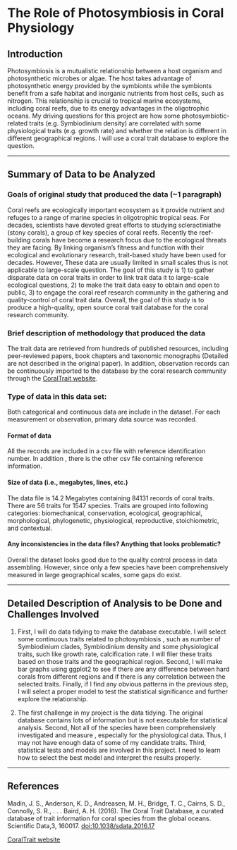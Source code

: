 # The Role of Photosymbiosis in Coral Physiology

## Introduction

Photosymbiosis is a mutualistic relationship between a host organism and photosynthetic microbes or algae. The host takes advantage of photosynthetic energy provided by the symbionts while the symbionts benefit from a safe habitat and inorganic nutrients from host cells, such as nitrogen. This relationship is crucial to tropical marine ecosystems, including coral reefs, due to its energy advantages in the oligotrophic oceans. My driving questions for this project are how some photosymbiotic-related traits (e.g. Symbiodinium density) are correlated with some physiological traits (e.g. growth rate) and whether the relation is different in different geographical regions. I will use a coral trait database to explore the question.

<hr>

## Summary of Data to be Analyzed

### Goals of original study that produced the data (~1 paragraph)

Coral reefs are ecologically important ecosystem as it provide nutrient and refuges to a range of marine species in oligotrophic tropical seas. For decades, scientists have devoted great efforts to studying scleractiniathe (stony corals), a group of key species of coral reefs. Recently the reef-building corals have become a research focus due to the ecological threats they are facing. By linking organism’s fitness and function with their ecological and evolutionary research, trait-based study have been used for decades. However, These data are usually limited in small scales thus is not applicable to large-scale question. The goal of this study is 1) to gather disparate data on coral traits in order to link trait data it to large-scale ecological questions, 2) to make the trait data easy to obtain and open to public, 3) to engage the coral reef research community in the gathering and quality-control of coral trait data. Overall, the goal of this study is to produce a high-quality, open source coral trait database for the coral research community.

### Brief description of methodology that produced the data

The trait data are retrieved from hundreds of published resources, including peer-reviewed papers, book chapters and taxonomic monographs (Detailed are not described in the original paper). In addition, observation records can be continuously imported to the database by the coral research community through the [CoralTrait website](https://coraltraits.org).

### Type of data in this data set:

Both categorical and continuous data are include in the dataset. For each measurement or observation, primary data source was recorded.

#### Format of data  

All the records are included in a csv file with reference identification number. In addition , there is the other csv file containing reference information.

#### Size of data (i.e., megabytes, lines, etc.)

The data file is 14.2 Megabytes containing 84131 records of coral traits. There are 56 traits for 1547 species. Traits are grouped into following categories: biomechanical, conservation, ecological, geographical, morphological, phylogenetic, physiological, reproductive, stoichiometric, and contextual.

#### Any inconsistencies in the data files?  Anything that looks problematic?  

Overall the dataset looks good due to the quality control process in data assembling. However, since only a few species have been comprehensively measured in large geographical scales, some gaps do exist.

<hr>

## Detailed Description of Analysis to be Done and Challenges Involved

1.  First, I will do data tidying to make the database executable. I will select some continuous traits related to photosymbiosis , such as number of Symbiodinium clades, Symbiodinium density and some physiological traits, such like growth rate, calcification rate. I will filer these traits based on those traits and the geographical region. Second, I will make bar graphs using ggplot2 to see if there are any difference between hard corals from different regions and if there is any correlation between the selected traits. Finally, if I find any obvious patterns in the previous step, I will select a proper model to test the statistical significance and further explore the relationship.

2. The first challenge in my project is the data tidying. The original database contains lots of information but is not executable for statistical analysis. Second, Not all of the species have been comprehensively investigated and measure , especially for the physiological data. Thus, I may not have enough data of some of my candidate traits. Third, statistical tests and models are involved in this project. I need to learn how to select the best model and interpret the results properly.

<hr>

## References 

Madin, J. S., Anderson, K. D., Andreasen, M. H., Bridge, T. C., Cairns, S. D., Connolly, S. R., . . . Baird, A. H. (2016). The Coral Trait Database, a curated database of trait information for coral species from the global oceans. Scientific Data,3, 160017. [doi:10.1038/sdata.2016.17]( https://doi.org/10.1038/sdata.2016.17)

[CoralTrait website](https://coraltraits.org)
